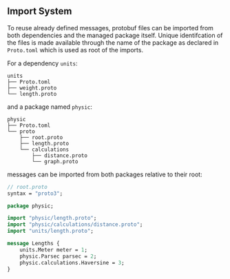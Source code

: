## Import System

To reuse already defined messages, protobuf files can be imported from both
dependencies and the managed package itself. Unique identifcation of the files
is made available through the name of the package as declared in ``Proto.toml``
which is used as root of the imports.

For a dependency ``units``:

```
units
├── Proto.toml
├── weight.proto
└── length.proto
```

and a package named ``physic``:

```
physic
├── Proto.toml
└── proto
    ├── root.proto
    ├── length.proto
    └── calculations
        ├── distance.proto
        └── graph.proto
```

messages can be imported from both packages relative to their root:

```proto
// root.proto
syntax = "proto3";

package physic;

import "physic/length.proto";
import "physic/calculations/distance.proto";
import "units/length.proto";

message Lengths {
    units.Meter meter = 1;
    physic.Parsec parsec = 2;
    physic.calculations.Haversine = 3;
}
```
